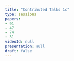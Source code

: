 ```yaml
---
title: "Contributed Talks 1c"
type: sessions
papers:
- 91
- 47
- 74
- 31
videoId: null
presentation: null
draft: false
---
```

